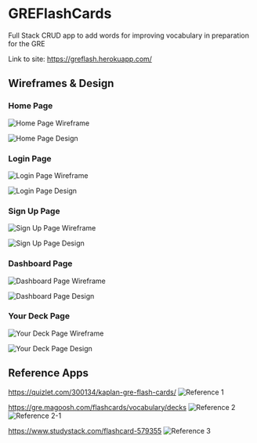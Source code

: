 # GREFlashCards

Full Stack CRUD app to add words for improving vocabulary in preparation for the GRE

Link to site: https://greflash.herokuapp.com/

## Wireframes & Design

### Home Page

![Home Page Wireframe](images/wireframes/homePage.png)

![Home Page Design](images/wireframes/homePageDesign.png)

### Login Page

![Login Page Wireframe](images/wireframes/loginPage.png)

![Login Page Design](images/wireframes/loginPageDesign.png)

### Sign Up Page

![Sign Up Page Wireframe](images/wireframes/signUp.png)

![Sign Up Page Design](images/wireframes/signUpDesign.png)

### Dashboard Page

![Dashboard Page Wireframe](images/wireframes/dashboard.png)

![Dashboard Page Design](images/wireframes/dashboardDesign.png)

### Your Deck Page

![Your Deck Page Wireframe](images/wireframes/yourDeck.png)

![Your Deck Page Design](images/wireframes/yourDeckDesign.png)

## Reference Apps

https://quizlet.com/300134/kaplan-gre-flash-cards/
![Reference 1](images/references/reference1.png)

https://gre.magoosh.com/flashcards/vocabulary/decks
![Reference 2](images/references/reference2.png)
![Reference 2-1](images/references/reference21.png)

https://www.studystack.com/flashcard-579355
![Reference 3](images/references/reference3.png)
